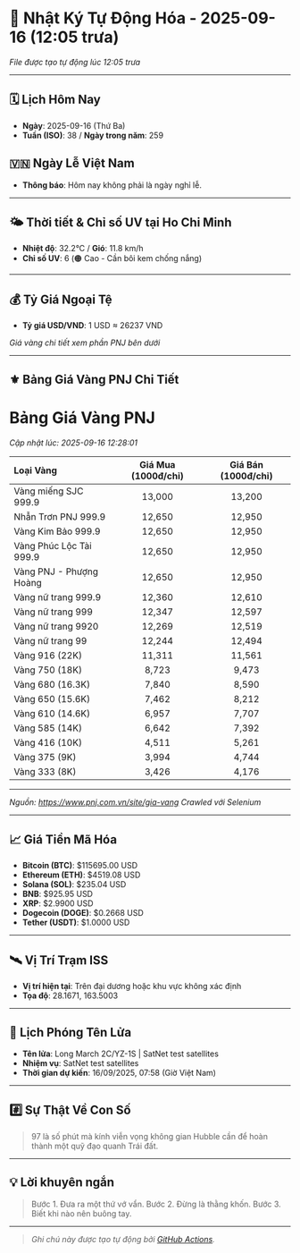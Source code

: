# 🚀 Nhật Ký Tự Động Hóa - 2025-09-16 (12:05 trưa)

*File được tạo tự động lúc 12:05 trưa*

---
<!-- CALENDAR-MODULE -->
## 🗓️ Lịch Hôm Nay
- **Ngày**: 2025-09-16 (Thứ Ba)
- **Tuần (ISO)**: 38 / **Ngày trong năm**: 259

<!-- HOLIDAY-MODULE -->
## 🇻🇳 Ngày Lễ Việt Nam
- **Thông báo**: Hôm nay không phải là ngày nghỉ lễ.

---
<!-- WEATHER-UV-MODULE -->
## 🌤️ Thời tiết & Chỉ số UV tại Ho Chi Minh
- **Nhiệt độ**: 32.2°C / **Gió**: 11.8 km/h
- **Chỉ số UV**: 6 (🟠 Cao - Cần bôi kem chống nắng)

---
<!-- FINANCE-MODULE -->
## 💰 Tỷ Giá Ngoại Tệ
- **Tỷ giá USD/VND**: 1 USD ≈ 26237 VND

*Giá vàng chi tiết xem phần PNJ bên dưới*

---
<!-- PNJ-GOLD-MODULE -->
## ⚜️ Bảng Giá Vàng PNJ Chi Tiết

# Bảng Giá Vàng PNJ
*Cập nhật lúc: 2025-09-16 12:28:01*

| Loại Vàng | Giá Mua (1000đ/chỉ) | Giá Bán (1000đ/chỉ) |
|:---|:---:|:---:|
| Vàng miếng SJC 999.9 | 13,000 | 13,200 |
| Nhẫn Trơn PNJ 999.9 | 12,650 | 12,950 |
| Vàng Kim Bảo 999.9 | 12,650 | 12,950 |
| Vàng Phúc Lộc Tài 999.9 | 12,650 | 12,950 |
| Vàng PNJ - Phượng Hoàng | 12,650 | 12,950 |
| Vàng nữ trang 999.9 | 12,360 | 12,610 |
| Vàng nữ trang 999 | 12,347 | 12,597 |
| Vàng nữ trang 9920 | 12,269 | 12,519 |
| Vàng nữ trang 99 | 12,244 | 12,494 |
| Vàng 916 (22K) | 11,311 | 11,561 |
| Vàng 750 (18K) | 8,723 | 9,473 |
| Vàng 680 (16.3K) | 7,840 | 8,590 |
| Vàng 650 (15.6K) | 7,462 | 8,212 |
| Vàng 610 (14.6K) | 6,957 | 7,707 |
| Vàng 585 (14K) | 6,642 | 7,392 |
| Vàng 416 (10K) | 4,511 | 5,261 |
| Vàng 375 (9K) | 3,994 | 4,744 |
| Vàng 333 (8K) | 3,426 | 4,176 |

---
*Nguồn: https://www.pnj.com.vn/site/gia-vang*
*Crawled với Selenium*

---
<!-- CRYPTO-MODULE -->
## 📈 Giá Tiền Mã Hóa
- **Bitcoin (BTC)**: $115695.00 USD
- **Ethereum (ETH)**: $4519.08 USD
- **Solana (SOL)**: $235.04 USD
- **BNB**: $925.95 USD
- **XRP**: $2.9900 USD
- **Dogecoin (DOGE)**: $0.2668 USD
- **Tether (USDT)**: $1.0000 USD

---
<!-- ISS-MODULE -->
## 🛰️ Vị Trí Trạm ISS
- **Vị trí hiện tại**: Trên đại dương hoặc khu vực không xác định
- **Tọa độ**: 28.1671, 163.5003

---
<!-- LAUNCH-MODULE -->
## 🚀 Lịch Phóng Tên Lửa
- **Tên lửa**: Long March 2C/YZ-1S | SatNet test satellites
- **Nhiệm vụ**: SatNet test satellites
- **Thời gian dự kiến**: 16/09/2025, 07:58 (Giờ Việt Nam)

---
<!-- NUMBERS-MODULE -->
## #️⃣ Sự Thật Về Con Số
> 97 là số phút mà kính viễn vọng không gian Hubble cần để hoàn thành một quỹ đạo quanh Trái đất.

---
<!-- ADVICE-MODULE -->
## 💡 Lời khuyên ngắn
> Bước 1. Đưa ra một thứ vớ vẩn. Bước 2. Đừng là thằng khốn. Bước 3. Biết khi nào nên buông tay.

---
<!-- FOOTER-MODULE -->
> *Ghi chú này được tạo tự động bởi [GitHub Actions](https://github.com/features/actions).*
